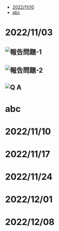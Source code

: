 *  [2022/11/10](#2022-11-10)
*  [abc](#abc)


# 2022/11/03  
## ![報告問題-1](https://user-images.githubusercontent.com/76472326/199699669-2606a32b-c16d-4028-8712-9d03e310730e.png)
## ![報告問題-2](https://user-images.githubusercontent.com/76472326/199699680-357f0790-2544-4688-98d4-8327252e6f78.png)
## ![Q A](https://user-images.githubusercontent.com/76472326/199699138-f6aa55cc-136f-4bcf-bef3-4a884134dd81.png)
# abc
# 2022/11/10 
# 2022/11/17 
# 2022/11/24 
# 2022/12/01 
# 2022/12/08 
